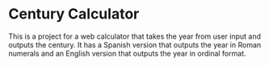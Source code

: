 # Century Calculator

This is a project for a web calculator that takes the year from user input and outputs the century.
It has a Spanish version that outputs the year in Roman numerals and an English version that outputs the year in ordinal format.
